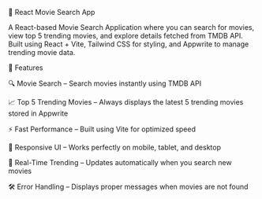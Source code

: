 🎥 React Movie Search App

A React-based Movie Search Application where you can search for movies, view top 5 trending movies, and explore details fetched from TMDB API.
Built using React + Vite, Tailwind CSS for styling, and Appwrite to manage trending movie data.

🚀 Features

🔍 Movie Search – Search movies instantly using TMDB API

📈 Top 5 Trending Movies – Always displays the latest 5 trending movies stored in Appwrite

⚡ Fast Performance – Built using Vite for optimized speed

🎨 Responsive UI – Works perfectly on mobile, tablet, and desktop

🔄 Real-Time Trending – Updates automatically when you search new movies

🛠 Error Handling – Displays proper messages when movies are not found
